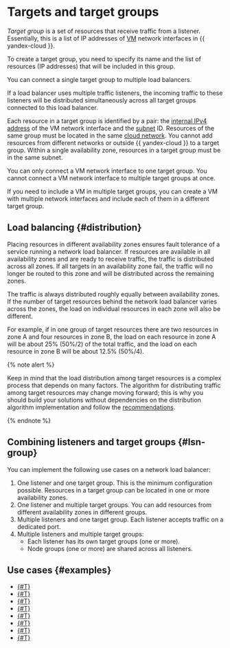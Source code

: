 # Targets and target groups

*Target group* is a set of resources that receive traffic from a listener. Essentially, this is a list of IP addresses of [VM](../../compute/concepts/vm.md) network interfaces in {{ yandex-cloud }}.

To create a target group, you need to specify its name and the list of resources (IP addresses) that will be included in this group.

You can connect a single target group to multiple load balancers.

If a load balancer uses multiple traffic listeners, the incoming traffic to these listeners will be distributed simultaneously across all target groups connected to this load balancer.

Each resource in a target group is identified by a pair: the [internal IPv4 address](../../vpc/concepts/address.md) of the VM network interface and the [subnet](../../vpc/concepts/network.md#subnet) ID. Resources of the same group must be located in the same [cloud network](../../vpc/concepts/network.md). You cannot add resources from different networks or outside {{ yandex-cloud }} to a target group. Within a single availability zone, resources in a target group must be in the same subnet.

You can only connect a VM network interface to one target group. You cannot connect a VM network interface to multiple target groups at once.

If you need to include a VM in multiple target groups, you can create a VM with multiple network interfaces and include each of them in a different target group.

## Load balancing {#distribution}


Placing resources in different availability zones ensures fault tolerance of a service running a network load balancer. If resources are available in all availability zones and are ready to receive traffic, the traffic is distributed across all zones. If all targets in an availability zone fail, the traffic will no longer be routed to this zone and will be distributed across the remaining zones.

The traffic is always distributed roughly equally between availability zones. If the number of target resources behind the network load balancer varies across the zones, the load on individual resources in each zone will also be different.

For example, if in one group of target resources there are two resources in zone A and four resources in zone B, the load on each resource in zone A will be about 25% (50%/2) of the total traffic, and the load on each resource in zone B will be about 12.5% (50%/4).

{% note alert %}

Keep in mind that the load distribution among target resources is a complex process that depends on many factors. The algorithm for distributing traffic among target resources may change moving forward; this is why you should build your solutions without dependencies on the distribution algorithm implementation and follow the [recommendations](./best-practices.md#create-reserves).

{% endnote %}

## Combining listeners and target groups {#lsn-group}

You can implement the following use cases on a network load balancer:

1. One listener and one target group. This is the minimum configuration possible. Resources in a target group can be located in one or more availability zones.
2. One listener and multiple target groups. You can add resources from different availability zones in different groups.
3. Multiple listeners and one target group. Each listener accepts traffic on a dedicated port.
4. Multiple listeners and multiple target groups:
    * Each listener has its own target groups (one or more).
    * Node groups (one or more) are shared across all listeners.


## Use cases {#examples}

* [{#T}](../tutorials/web-service.md)
* [{#T}](../tutorials/updating-under-load.md)
* [{#T}](../tutorials/dns-integration.md)
* [{#T}](../tutorials/exchange.md)
* [{#T}](../tutorials/mssql-alwayson-lb.md)
* [{#T}](../tutorials/storage-vpc-access.md)
* [{#T}](../tutorials/vpc-cr-access.md)
* [{#T}](../tutorials/migration-from-nlb-to-alb/index.md)